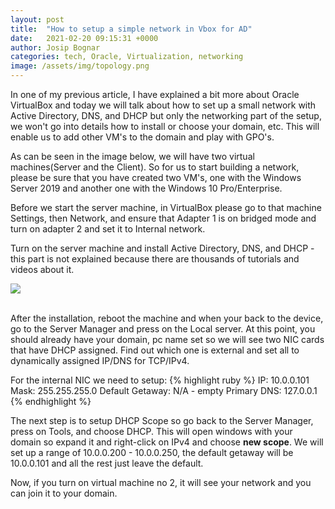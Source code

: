```yaml
---
layout: post
title:  "How to setup a simple network in Vbox for AD"
date:   2021-02-20 09:15:31 +0000
author: Josip Bognar
categories: tech, Oracle, Virtualization, networking
image: /assets/img/topology.png
---
```

In one of my previous article, I have explained a bit more about Oracle VirtualBox and today we will talk about how to set up a small network with Active Directory, DNS, and DHCP but only the networking part of the setup, we won't go into details how to install or choose your domain, etc. This will enable us to add other VM's to the domain and play with GPO's.

As can be seen in the image below, we will have two virtual machines(Server and the Client). So for us to start building a network, please be sure that you have created two VM's, one with the Windows Server 2019 and another one with the Windows 10 Pro/Enterprise.

Before we start the server machine, in VirtualBox please go to that machine Settings, then Network, and ensure that Adapter 1 is on bridged mode and turn on adapter 2 and set it to Internal network.

Turn on the server machine and install Active Directory, DNS, and DHCP - this part is not explained because there are thousands of tutorials and videos about it.

<img src="{{ page.image }}">
<br><br>

After the installation, reboot the machine and when your back to the device, go to the Server Manager and press on the Local server. At this point, you should already have your domain, pc name set so we will see two NIC cards that have DHCP assigned. Find out which one is external and set all to dynamically assigned IP/DNS for TCP/IPv4.

For the internal NIC we need to setup:
{% highlight ruby %}
IP: 10.0.0.101
Mask: 255.255.255.0
Default Getaway: N/A - empty
Primary DNS: 127.0.0.1
{% endhighlight %}

The next step is to setup DHCP Scope so go back to the Server Manager, press on Tools, and choose DHCP. This will open windows with your domain so expand it and right-click on IPv4 and choose <b>new scope</b>.
We will set up a range of 10.0.0.200 - 10.0.0.250, the default getaway will be 10.0.0.101 and all the rest just leave the default.

Now, if you turn on virtual machine no 2, it will see your network and you can join it to your domain.